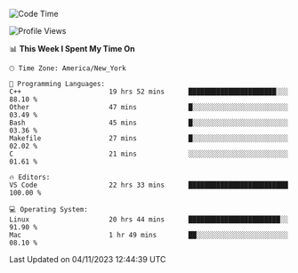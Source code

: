 <!--START_SECTION:waka-->
![Code Time](http://img.shields.io/badge/Code%20Time-593%20hrs%2044%20mins-blue)

![Profile Views](http://img.shields.io/badge/Profile%20Views-0-blue)

📊 **This Week I Spent My Time On** 

```text
🕑︎ Time Zone: America/New_York

💬 Programming Languages: 
C++                      19 hrs 52 mins      ██████████████████████░░░   88.10 % 
Other                    47 mins             █░░░░░░░░░░░░░░░░░░░░░░░░   03.49 % 
Bash                     45 mins             █░░░░░░░░░░░░░░░░░░░░░░░░   03.36 % 
Makefile                 27 mins             █░░░░░░░░░░░░░░░░░░░░░░░░   02.02 % 
C                        21 mins             ░░░░░░░░░░░░░░░░░░░░░░░░░   01.61 % 

🔥 Editors: 
VS Code                  22 hrs 33 mins      █████████████████████████   100.00 % 

💻 Operating System: 
Linux                    20 hrs 44 mins      ███████████████████████░░   91.90 % 
Mac                      1 hr 49 mins        ██░░░░░░░░░░░░░░░░░░░░░░░   08.10 % 
```


 Last Updated on 04/11/2023 12:44:39 UTC
<!--END_SECTION:waka-->

